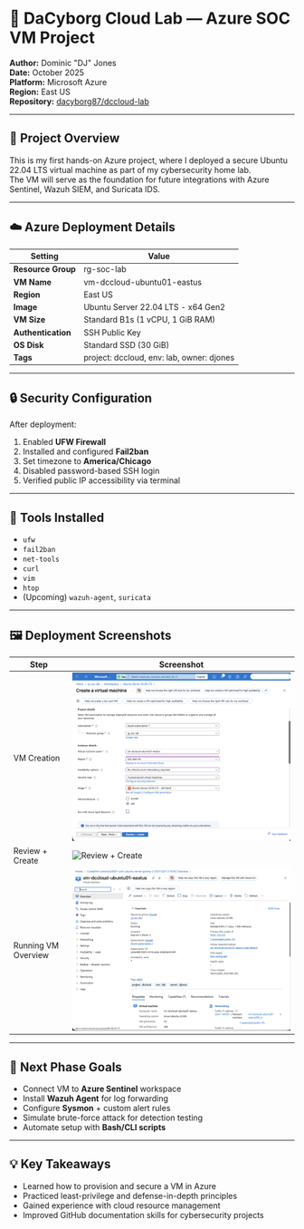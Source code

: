 # 🧠 DaCyborg Cloud Lab — Azure SOC VM Project

**Author:** Dominic "DJ" Jones  
**Date:** October 2025  
**Platform:** Microsoft Azure  
**Region:** East US  
**Repository:** [dacyborg87/dccloud-lab](https://github.com/dacyborg87/dccloud-lab)

---

## 🧩 Project Overview
This is my first hands-on Azure project, where I deployed a secure Ubuntu 22.04 LTS virtual machine as part of my cybersecurity home lab.  
The VM will serve as the foundation for future integrations with Azure Sentinel, Wazuh SIEM, and Suricata IDS.

---

## ☁️ Azure Deployment Details

| Setting | Value |
|----------|-------|
| **Resource Group** | rg-soc-lab |
| **VM Name** | vm-dccloud-ubuntu01-eastus |
| **Region** | East US |
| **Image** | Ubuntu Server 22.04 LTS - x64 Gen2 |
| **VM Size** | Standard B1s (1 vCPU, 1 GiB RAM) |
| **Authentication** | SSH Public Key |
| **OS Disk** | Standard SSD (30 GiB) |
| **Tags** | project: dccloud, env: lab, owner: djones |

---

## 🔒 Security Configuration
After deployment:
1. Enabled **UFW Firewall**
2. Installed and configured **Fail2ban**
3. Set timezone to **America/Chicago**
4. Disabled password-based SSH login
5. Verified public IP accessibility via terminal

---

## 🧰 Tools Installed
- `ufw`
- `fail2ban`
- `net-tools`
- `curl`
- `vim`
- `htop`
- (Upcoming) `wazuh-agent`, `suricata`

---

## 🖼️ Deployment Screenshots
| Step | Screenshot |
|------|-------------|
| VM Creation | ![VM Setup](./screenshots/vm-creation.png) |
| Review + Create | ![Review + Create](./screenshots/review-create.png) |
| Running VM Overview | ![VM Overview](./screenshots/vm-overview.png) |

---

## 🚀 Next Phase Goals
- Connect VM to **Azure Sentinel** workspace
- Install **Wazuh Agent** for log forwarding
- Configure **Sysmon** + custom alert rules
- Simulate brute-force attack for detection testing
- Automate setup with **Bash/CLI scripts**

---

## 💡 Key Takeaways
- Learned how to provision and secure a VM in Azure
- Practiced least-privilege and defense-in-depth principles
- Gained experience with cloud resource management
- Improved GitHub documentation skills for cybersecurity projects


